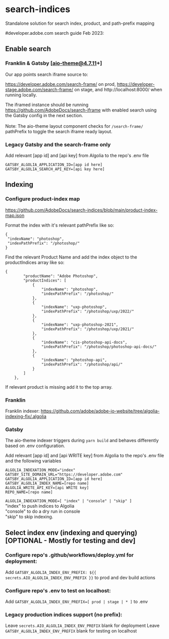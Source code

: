 # search-indices
Standalone solution for search index, product, and path-prefix mapping

#developer.adobe.com search guide Feb 2023:

## Enable search

### Franklin & Gatsby [aio-theme@4.7.11+]

Our app points search iframe source to:
 
https://developer.adobe.com/search-frame/ on prod,
https://developer-stage.adobe.com/search-frame/ on stage, and http://localhost:8000/ when running locally.

The iframed instance should be running https://github.com/AdobeDocs/search-iframe with enabled search using the Gatsby config in the next section.
<br><br>Note: The aio-theme layout component checks for `/search-frame/` pathPrefix to toggle the search iframe ready layout.

### Legacy Gatsby and the search-frame only

Add relevant [app id] and [api key] from Algolia to the repo's .env file

```
GATSBY_ALGOLIA_APPLICATION_ID=[app id here]
GATSBY_ALGOLIA_SEARCH_API_KEY=[api key here]
```


## Indexing 

### Configure product-index map

https://github.com/AdobeDocs/search-indices/blob/main/product-index-map.json

Format the index with it's relevant pathPrefix like so:

```
{               
 "indexName": "photoshop",
 "indexPathPrefix": "/photoshop/"
}
```

Find the relevant Product Name and add the index object to the productIndices array like so:


```
{
        "productName": "Adobe Photoshop",
        "productIndices": [
            {
                "indexName": "photoshop",
                "indexPathPrefix": "/photoshop/"
            },
            {
                "indexName": "uxp-photoshop",
                "indexPathPrefix": "/photoshop/uxp/2022/"
            },
            {
                "indexName": "uxp-photoshop-2021",
                "indexPathPrefix": "/photoshop/uxp/2021/"
            },
            {
                "indexName": "cis-photoshop-api-docs",
                "indexPathPrefix": "/photoshop/photoshop-api-docs/"
            },
            {
                "indexName": "photoshop-api",
                "indexPathPrefix": "/photoshop/api/"
            }
        ]
    },
```

If relevant product is missing add it to the top array.

### Franklin
Franklin indexer: https://github.com/adobe/adobe-io-website/tree/algolia-indexing-fix/.algolia

### Gatsby
The aio-theme indexer triggers during `yarn build` and behaves differently based on .env configuration.

Add relevant [app id] and [api WRITE key] from Algolia to the repo's .env file and the following variables

```
ALGOLIA_INDEXATION_MODE="index"
GATSBY_SITE_DOMAIN_URL="https://developer.adobe.com"
GATSBY_ALGOLIA_APPLICATION_ID=[app id here]
GATSBY_ALGOLIA_INDEX_NAME=[repo name]
ALGOLIA_WRITE_API_KEY=[api WRITE key]
REPO_NAME=[repo name]
```

`ALGOLIA_INDEXATION_MODE=[ "index" | "console" | "skip" ]` <br> "index" to push indices to Algolia <br> "console" to do a dry run in console <br> "skip" to skip indexing.


## Select index env (indexing and querying) [OPTIONAL - Mostly for testing and dev]

### Configure repo's .github/workflows/deploy.yml for deployment:

Add `GATSBY_ALGOLIA_INDEX_ENV_PREFIX: ${{ secrets.AIO_ALGOLIA_INDEX_ENV_PREFIX }}` to prod and dev build actions

### Configure repo's .env to test on localhost:

Add `GATSBY_ALGOLIA_INDEX_ENV_PREFIX=[ prod | stage | * ]` to .env 

### Legacy production indices support (no prefix):

Leave `secrets.AIO_ALGOLIA_INDEX_ENV_PREFIX` blank for deployment
Leave `GATSBY_ALGOLIA_INDEX_ENV_PREFIX` blank for testing on localhost
